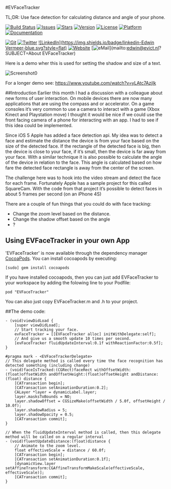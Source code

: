 
#EVFaceTracker

TL;DR: Use face detection for calculating distance and angle of your phone.

[![Build Status](https://travis-ci.org/evermeer/EVFaceTracker.svg?style=flat)](https://travis-ci.org/evermeer/EVFaceTracker)
[![Issues](https://img.shields.io/github/issues-raw/evermeer/EVFaceTracker.svg?style=flat)](https://github.com/evermeer/EVFaceTracker/issues)
[![Stars](https://img.shields.io/github/stars/evermeer/EVFaceTracker.svg?style=flat)](https://github.com/evermeer/EVFaceTracker/stargazers)
[![Version](https://img.shields.io/cocoapods/v/EVFaceTracker.svg?style=flat)](http://cocoadocs.org/docsets/EVFaceTracker)
[![License](https://img.shields.io/cocoapods/l/EVFaceTracker.svg?style=flat)](http://cocoadocs.org/docsets/EVFaceTracker)
[![Platform](https://img.shields.io/cocoapods/p/EVFaceTracker.svg?style=flat)](http://cocoadocs.org/docsets/EVFaceTracker)
[![Documentation](https://img.shields.io/badge/documented-100%-brightgreen.svg?style=flat)](http://cocoadocs.org/docsets/EVFaceTracker)

[![Git](https://img.shields.io/badge/GitHub-evermeer-blue.svg?style=flat)](https://github.com/evermeer)
[![Twitter](https://img.shields.io/badge/twitter-@evermeer-blue.svg?style=flat)](http://twitter.com/evermeer)
[![LinkedIn](https://img.shields.io/badge/linkedin-Edwin Vermeer-blue.svg?style=flat)](http://nl.linkedin.com/in/evermeer/en)
[![Website](https://img.shields.io/badge/website-evict.nl-blue.svg?style=flat)](http://evict.nl)
[![eMail](https://img.shields.io/badge/email-edwin@evict.nl-blue.svg?style=flat)](mailto:edwin@evict.nl?SUBJECT=About EVFaceTracker)

Here is a demo wher this is used for setting the shadow and size of a text.

![Screenshot0](https://github.com/evermeer/EVFaceTracker/blob/master/EVFaceTracker.gif?raw=true)

For a longer demo see: https://www.youtube.com/watch?v=yLAtc7AzjIk


##Introduction
Earlier this month I had a discussion with a colleague about new forms of user interaction. On mobile devices there are now many applications that are using the compass and or accelerator. On a game consoles it’s very common to use a camera to interact with a game (Xbox Kinect and Playstation move) I thought it would be nice if we could use the front facing camera of a phone for interacting with an app. I had to see if this idea could be implemented.

Since iOS 5 Apple has added a face detection api. My idea was to detect a face and estimate the distance the device is from your face based on the size of the detected face. If the rectangle of the detected face is big, then the device is close to your face, if it’s small, then the device is far away from your face. With a similar technique it is also possible to calculate the angle of the device in relation to the face. This angle is calculated based on how fare the detected face rectangle is away from the center of the screen.

The challenge here was to hook into the video stream and detect the face for each frame. Fortunately Apple has a sample project for this called SquareCam. With the code from that project it’s possible to detect faces in about 5 frames per second (on an iPhone 4S)

There are a couple of fun things that you could do with face tracking:

- Change the zoom level based on the distance.
- Change the shadow offset based on the angle
- ?


## Using EVFaceTracker in your own App 

'EVFaceTracker' is now available through the dependency manager [CocoaPods](http://cocoapods.org). 
You can install cocoapods by executing:

```
[sudo] gem install cocoapods
```

If you have installed cocoapods, then you can just add EVFaceTracker to your workspace by adding the folowing line to your Podfile:

```
pod "EVFaceTracker"
```

You can also just copy EVFaceTracker.m and .h to your project. 


##The demo code:

```
- (void)viewDidLoad {
    [super viewDidLoad];
    // Start tracking your face.
    evFaceTracker = [[EVFaceTracker alloc] initWithDelegate:self];
    // And give us a smooth update 10 times per second.
    [evFaceTracker fluidUpdateInterval:0.1f withReactionFactor:0.5f];
}

#pragma mark - <EVFaceTrackerDelegate>
// This delegate method is called every time the face recognition has detected something (including change)
- (void)faceIsTracked:(CGRect)faceRect withOffsetWidth:(float)offsetWidth andOffsetHeight:(float)offsetHeight andDistance:(float) distance {
    [CATransaction begin];
    [CATransaction setAnimationDuration:0.2];
    CALayer *layer = dynamicLabel.layer;
    layer.masksToBounds = NO;
    layer.shadowOffset = CGSizeMake(offsetWidth / 5.0f, offsetHeight / 10.0f);
    layer.shadowRadius = 5;
    layer.shadowOpacity = 0.5;
    [CATransaction commit];
}

// When the fluidUpdateInterval method is called, then this delegate method will be called on a regular interval
- (void)fluentUpdateDistance:(float)distance {
    // Animate to the zoom level.
    float effectiveScale = distance / 60.0f;
    [CATransaction begin];
    [CATransaction setAnimationDuration:0.1f];
    [dynamicView.layer setAffineTransform:CGAffineTransformMakeScale(effectiveScale, effectiveScale)];
    [CATransaction commit];
}
```
